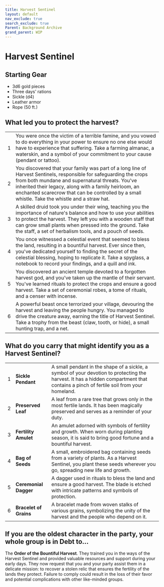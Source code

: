 ```yaml
---
title: Harvest Sentinel
layout: default
nav_exclude: true
search_exclude: true
Parent: Background Archive
grand_parent: WIP
---
```



# Harvest Sentinel

## Starting Gear

- 3d6 gold pieces
- Three days' rations
- Sickle (d4)
- Leather armor
- Rope (50 ft.)

## What led you to protect the harvest?

|      |                                                              |
| ---- | ------------------------------------------------------------ |
| 1    | You were once the victim of a terrible famine, and you vowed to do everything in your power to ensure no one else would have to experience that suffering. Take a farming almanac, a waterskin, and a symbol of your commitment to your cause (pendant or tattoo). |
| 2    | You discovered that your family was part of a long line of Harvest Sentinels, responsible for safeguarding the crops from both mundane and supernatural threats. You've inherited their legacy, along with a family heirloom, an enchanted scarecrow that can be controlled by a small whistle. Take the whistle and a straw hat. |
| 3    | A skilled druid took you under their wing, teaching you the importance of nature's balance and how to use your abilities to protect the harvest. They left you with a wooden staff that can grow small plants when pressed into the ground. Take the staff, a set of herbalism tools, and a pouch of seeds. |
| 4    | You once witnessed a celestial event that seemed to bless the land, resulting in a bountiful harvest. Ever since then, you've dedicated yourself to finding the secret of the celestial blessing, hoping to replicate it. Take a spyglass, a notebook to record your findings, and a quill and ink. |
| 5    | You discovered an ancient temple devoted to a forgotten harvest god, and you've taken up the mantle of their servant. You've learned rituals to protect the crops and ensure a good harvest. Take a set of ceremonial robes, a tome of rituals, and a censer with incense. |
| 6    | A powerful beast once terrorized your village, devouring the harvest and leaving the people hungry. You managed to drive the creature away, earning the title of Harvest Sentinel. Take a trophy from the beast (claw, tooth, or hide), a small hunting trap, and a net. |

## What do you carry that might identify you as a Harvest Sentinel?

|      |                        |                                                              |
| ---- | ---------------------- | ------------------------------------------------------------ |
| 1    | **Sickle Pendant**     | A small pendant in the shape of a sickle, a symbol of your devotion to protecting the harvest. It has a hidden compartment that contains a pinch of fertile soil from your homeland. |
| 2    | **Preserved Leaf**     | A leaf from a rare tree that grows only in the most fertile lands. It has been magically preserved and serves as a reminder of your duty. |
| 3    | **Fertility Amulet**   | An amulet adorned with symbols of fertility and growth. When worn during planting season, it is said to bring good fortune and a bountiful harvest. |
| 4    | **Bag of Seeds**       | A small, embroidered bag containing seeds from a variety of plants. As a Harvest Sentinel, you plant these seeds wherever you go, spreading new life and growth. |
| 5    | **Ceremonial Dagger**  | A dagger used in rituals to bless the land and ensure a good harvest. The blade is etched with intricate patterns and symbols of protection. |
| 6    | **Bracelet of Grains** | A bracelet made from woven stalks of various grains, symbolizing the unity of the harvest and the people who depend on it. |

## If you are the oldest character in the party, your whole group is in Debt to...

The **Order of the Bountiful Harvest**. They trained you in the ways of the Harvest Sentinel and provided valuable resources and support during your early days. They now request that you and your party assist them in a delicate mission: to recover a stolen relic that ensures the fertility of the lands they protect. Failure to comply could result in the loss of their favor and potential complications with other like-minded groups.